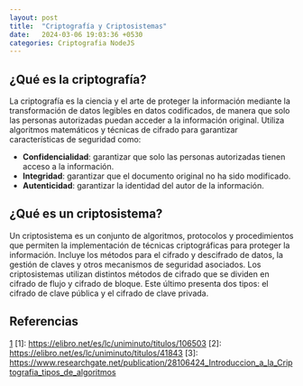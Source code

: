 ```yaml
---
layout: post
title:  "Criptografía y Criptosistemas"
date:   2024-03-06 19:03:36 +0530
categories: Criptografia NodeJS
---
```

## ¿Qué es la criptografía?

La criptografía es la ciencia y el arte de proteger la información mediante la transformación de datos legibles en datos codificados, de manera que solo las personas autorizadas puedan acceder a la información original. Utiliza algoritmos matemáticos y técnicas de cifrado para garantizar características de seguridad como:
- **Confidencialidad**: garantizar que solo las personas autorizadas tienen acceso a la información.
- **Integridad**: garantizar que el documento original no ha sido modificado.
- **Autenticidad**: garantizar la identidad del autor de la información.

## ¿Qué es un criptosistema?

Un criptosistema es un conjunto de algoritmos, protocolos y procedimientos que permiten la implementación de técnicas criptográficas para proteger la información. Incluye los métodos para el cifrado y descifrado de datos, la gestión de claves y otros mecanismos de seguridad asociados. 
Los criptosistemas utilizan distintos métodos de cifrado que se dividen en cifrado de flujo y cifrado de bloque. Este último presenta dos tipos: el cifrado de clave pública y el cifrado de clave privada. 

## Referencias
[1](https://elibro.net/es/lc/uniminuto/titulos/106503)
[1]: https://elibro.net/es/lc/uniminuto/titulos/106503
[2]: https://elibro.net/es/lc/uniminuto/titulos/41843
[3]: https://www.researchgate.net/publication/28106424_Introduccion_a_la_Criptografia_tipos_de_algoritmos
